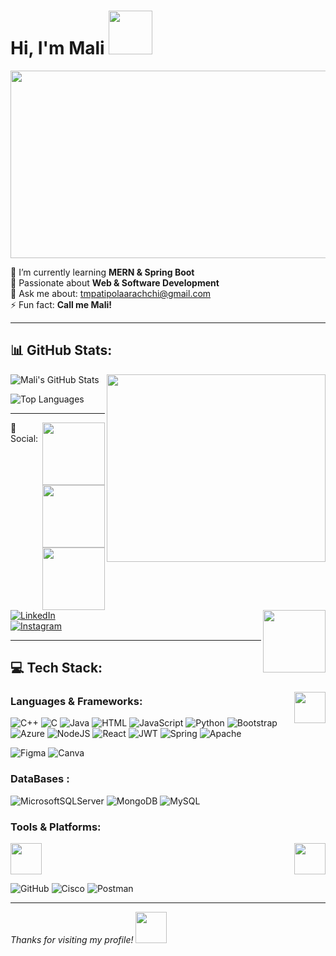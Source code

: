 <h1>Hi, I'm Mali <img src="https://user-images.githubusercontent.com/74038190/229223156-0cbdaba9-3128-4d8e-8719-b6b4cf741b67.gif" width="70" /> </h1>

<img src="https://user-images.githubusercontent.com/74038190/221352995-5ac18bdf-1a19-4f99-bbb6-77559b220470.gif" align ='center' width="1000" height="300" />


🌱 I’m currently learning **MERN & Spring Boot**  
🚀 Passionate about **Web & Software Development**  
💬 Ask me about: [tmpatipolaarachchi@gmail.com](mailto:tmpatipolaarachchi@gmail.com)  
⚡ Fun fact: **Call me Mali!**

---

## 📊 GitHub Stats:

![Mali's GitHub Stats](https://github-readme-stats.vercel.app/api?username=TMPatipolaarachchi&show_icons=true&theme=dark)
<img src="https://user-images.githubusercontent.com/74038190/219923809-b86dc415-a0c2-4a38-bc88-ad6cf06395a8.gif" align ='right' width="350" height="300" />

![Top Languages](https://github-readme-stats.vercel.app/api/top-langs/?username=TMPatipolaarachchi&layout=compact&theme=dark)

---


<img src="https://user-images.githubusercontent.com/74038190/236119650-f49991cf-21c3-46ef-a947-760ab27a10d0.gif" align ='right' width="100" height="100" />

<img src="https://user-images.githubusercontent.com/74038190/235223604-c9f38e6d-e9df-4608-abeb-ae7fbdf46bfd.gif" align ='right' width="100" height="100" />

<img src="https://user-images.githubusercontent.com/74038190/235223599-0eadbd7c-c916-4f24-af9d-9242730e6172.gif" align ='right' width="100" height="100" />

<img src="https://user-images.githubusercontent.com/74038190/235223585-049a7ac0-b529-416d-b504-ed24aea7d99b.gif" align ='right' width="100" height="100" />
🔗 Social:

[![LinkedIn](https://img.shields.io/badge/LinkedIn-%230077B5.svg?style=for-the-badge&logo=linkedin&logoColor=white)](https://www.linkedin.com/in/your-linkedin/)  
[![Instagram](https://img.shields.io/badge/Instagram-%23E4405F.svg?style=for-the-badge&logo=instagram&logoColor=white)](https://www.instagram.com/your-instagram/)  

---

## 💻 Tech Stack:

<img src="https://user-images.githubusercontent.com/74038190/212284087-bbe7e430-757e-4901-90bf-4cd2ce3e1852.gif" align ='right' width="50" height="50" />

### **Languages & Frameworks:**

![C++](https://img.shields.io/badge/c++-%2300599C.svg?style=for-the-badge&logo=c%2B%2B&logoColor=white)
![C](https://img.shields.io/badge/c-%2300599C.svg?style=for-the-badge&logo=c&logoColor=white)
![Java](https://img.shields.io/badge/java-%23ED8B00.svg?style=for-the-badge&logo=openjdk&logoColor=white) 
![HTML](https://img.shields.io/badge/html5-%23E34F26.svg?style=for-the-badge&logo=html5&logoColor=white) 
![JavaScript](https://img.shields.io/badge/javascript-%23323330.svg?style=for-the-badge&logo=javascript&logoColor=%23F7DF1E)
![Python](https://img.shields.io/badge/python-3670A0?style=for-the-badge&logo=python&logoColor=ffdd54)
![Bootstrap](https://img.shields.io/badge/bootstrap-%238511FA.svg?style=for-the-badge&logo=bootstrap&logoColor=white)
![Azure](https://img.shields.io/badge/azure-%230072C6.svg?style=for-the-badge&logo=microsoftazure&logoColor=white) 
![NodeJS](https://img.shields.io/badge/node.js-6DA55F?style=for-the-badge&logo=node.js&logoColor=white)
![React](https://img.shields.io/badge/react-%2320232a.svg?style=for-the-badge&logo=react&logoColor=%2361DAFB) 
![JWT](https://img.shields.io/badge/JWT-black?style=for-the-badge&logo=JSON%20web%20tokens) 
![Spring](https://img.shields.io/badge/spring-%236DB33F.svg?style=for-the-badge&logo=spring&logoColor=white) 
![Apache](https://img.shields.io/badge/apache-%23D42029.svg?style=for-the-badge&logo=apache&logoColor=white) 

![Figma](https://img.shields.io/badge/figma-%23F24E1E.svg?style=for-the-badge&logo=figma&logoColor=white) 
![Canva](https://img.shields.io/badge/Canva-%2300C4CC.svg?style=for-the-badge&logo=Canva&logoColor=white) 

### **DataBases :**
![MicrosoftSQLServer](https://img.shields.io/badge/Microsoft%20SQL%20Server-CC2927?style=for-the-badge&logo=microsoft%20sql%20server&logoColor=white)
![MongoDB](https://img.shields.io/badge/MongoDB-%234ea94b.svg?style=for-the-badge&logo=mongodb&logoColor=white)
![MySQL](https://img.shields.io/badge/mysql-4479A1.svg?style=for-the-badge&logo=mysql&logoColor=white) 

### **Tools & Platforms:**

<img src="https://user-images.githubusercontent.com/74038190/212284087-bbe7e430-757e-4901-90bf-4cd2ce3e1852.gif" align ='right' width="50" height="50" />

<img src="https://media.giphy.com/media/kH1DBkPNyZPOk0BxrM/giphy.gif" width="50" />

![GitHub](https://img.shields.io/badge/github-%23121011.svg?style=for-the-badge&logo=github&logoColor=white) 
![Cisco](https://img.shields.io/badge/cisco-%23049fd9.svg?style=for-the-badge&logo=cisco&logoColor=black) 
![Postman](https://img.shields.io/badge/Postman-FF6C37?style=for-the-badge&logo=postman&logoColor=white)

<hr>

_Thanks for visiting my profile!_ <img src="https://user-images.githubusercontent.com/74038190/219925470-37670a3b-c3e2-4af7-b468-673c6dd99d16.png" width="50" />
